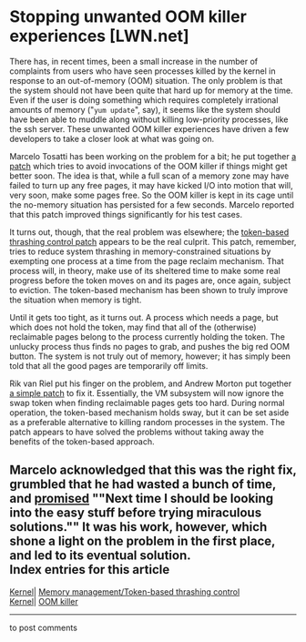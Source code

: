 # Stopping unwanted OOM killer experiences [LWN.net]

There has, in recent times, been a small increase in the number of complaints from users who have seen processes killed by the kernel in response to an out-of-memory (OOM) situation. The only problem is that the system should not have been quite that hard up for memory at the time. Even if the user is doing something which requires completely irrational amounts of memory ("`yum update`", say), it seems like the system should have been able to muddle along without killing low-priority processes, like the ssh server. These unwanted OOM killer experiences have driven a few developers to take a closer look at what was going on. 

Marcelo Tosatti has been working on the problem for a bit; he put together [a patch](/Articles/111409/) which tries to avoid invocations of the OOM killer if things might get better soon. The idea is that, while a full scan of a memory zone may have failed to turn up any free pages, it may have kicked I/O into motion that will, very soon, make some pages free. So the OOM killer is kept in its cage until the no-memory situation has persisted for a few seconds. Marcelo reported that this patch improved things significantly for his test cases. 

It turns out, though, that the real problem was elsewhere; the [token-based thrashing control patch](/Articles/96621/) appears to be the real culprit. This patch, remember, tries to reduce system thrashing in memory-constrained situations by exempting one process at a time from the page reclaim mechanism. That process will, in theory, make use of its sheltered time to make some real progress before the token moves on and its pages are, once again, subject to eviction. The token-based mechanism has been shown to truly improve the situation when memory is tight. 

Until it gets too tight, as it turns out. A process which needs a page, but which does not hold the token, may find that all of the (otherwise) reclaimable pages belong to the process currently holding the token. The unlucky process thus finds no pages to grab, and pushes the big red OOM button. The system is not truly out of memory, however; it has simply been told that all the good pages are temporarily off limits. 

Rik van Riel put his finger on the problem, and Andrew Morton put together [a simple patch](/Articles/111417/) to fix it. Essentially, the VM subsystem will now ignore the swap token when finding reclaimable pages gets too hard. During normal operation, the token-based mechanism holds sway, but it can be set aside as a preferable alternative to killing random processes in the system. The patch appears to have solved the problems without taking away the benefits of the token-based approach. 

Marcelo acknowledged that this was the right fix, grumbled that he had wasted a bunch of time, and [promised](/Articles/111418/) ""Next time I should be looking into the easy stuff before trying miraculous solutions."" It was his work, however, which shone a light on the problem in the first place, and led to its eventual solution.  
Index entries for this article  
---  
[Kernel](/Kernel/Index)| [Memory management/Token-based thrashing control](/Kernel/Index#Memory_management-Token-based_thrashing_control)  
[Kernel](/Kernel/Index)| [OOM killer](/Kernel/Index#OOM_killer)  
  


* * *

to post comments 
